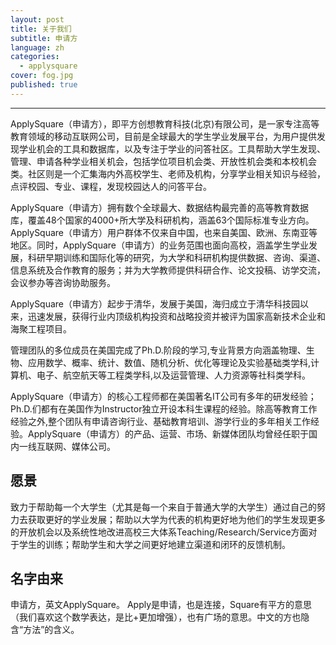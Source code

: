 ```yaml
---
layout: post
title: 关于我们
subtitle: 申请方
language: zh
categories: 
  - applysquare
cover: fog.jpg
published: true
---
```


----
ApplySquare（申请方），即平方创想教育科技(北京)有限公司，是一家专注高等教育领域的移动互联网公司，目前是全球最大的学生学业发展平台，为用户提供发现学业机会的工具和数据库，以及专注于学业的问答社区。工具帮助大学生发现、管理、申请各种学业相关机会，包括学位项目机会类、开放性机会类和本校机会类。社区则是一个汇集海内外高校学生、老师及机构，分享学业相关知识与经验，点评校园、专业、课程，发现校园达人的问答平台。

ApplySquare（申请方）拥有数个全球最大、数据结构最完善的高等教育数据库，覆盖48个国家的4000+所大学及科研机构，涵盖63个国际标准专业方向。ApplySquare（申请方）用户群体不仅来自中国，也来自美国、欧洲、东南亚等地区。同时，ApplySquare（申请方）的业务范围也面向高校，涵盖学生学业发展，科研早期训练和国际化等的研究，为大学和科研机构提供数据、咨询、渠道、信息系统及合作教育的服务；并为大学教师提供科研合作、论文投稿、访学交流，会议参办等咨询协助服务。

ApplySquare（申请方）起步于清华，发展于美国，海归成立于清华科技园以来，迅速发展，获得行业内顶级机构投资和战略投资并被评为国家高新技术企业和海聚工程项目。

管理团队的多位成员在美国完成了Ph.D.阶段的学习,专业背景方向涵盖物理、生物、应用数学、概率、统计、数值、随机分析、优化等理论及实验基础类学科,计算机、电子、航空航天等工程类学科,以及运营管理、人力资源等社科类学科。

ApplySquare（申请方）的核心工程师都在美国著名IT公司有多年的研发经验；
Ph.D.们都有在美国作为Instructor独立开设本科生课程的经验。除高等教育工作经验之外,整个团队有申请咨询行业、基础教育培训、游学行业的多年相关工作经验。ApplySquare（申请方）的产品、运营、市场、新媒体团队均曾经任职于国内一线互联网、媒体公司。

愿景
----
致力于帮助每一个大学生（尤其是每一个来自于普通大学的大学生）通过自己的努力去获取更好的学业发展；帮助以大学为代表的机构更好地为他们的学生发现更多的开放机会以及系统性地改进高校三大体系Teaching/Research/Service方面对于学生的训练；帮助学生和大学之间更好地建立渠道和闭环的反馈机制。

名字由来
----
申请方，英文ApplySquare。
Apply是申请，也是连接，Square有平方的意思（我们喜欢这个数学表达，是比+更加增强），也有广场的意思。中文的方也隐含“方法”的含义。